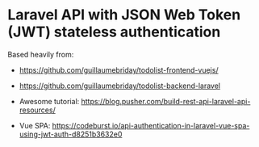 # Laravel API with JSON Web Token (JWT) stateless authentication

Based heavily from:

- https://github.com/guillaumebriday/todolist-frontend-vuejs/
- https://github.com/guillaumebriday/todolist-backend-laravel

- Awesome tutorial: https://blog.pusher.com/build-rest-api-laravel-api-resources/

- Vue SPA: https://codeburst.io/api-authentication-in-laravel-vue-spa-using-jwt-auth-d8251b3632e0